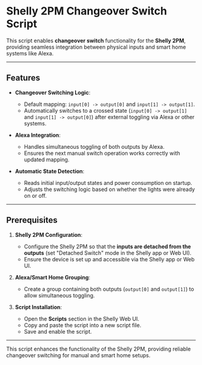 # Shelly 2PM Changeover Switch Script

This script enables **changeover switch** functionality for the **Shelly 2PM**, providing seamless integration between physical inputs and smart home systems like Alexa.

---

## Features

- **Changeover Switching Logic**:  
  - Default mapping: `input[0] -> output[0]` and `input[1] -> output[1]`.  
  - Automatically switches to a crossed state (`input[0] -> output[1]` and `input[1] -> output[0]`) after external toggling via Alexa or other systems.

- **Alexa Integration**:  
  - Handles simultaneous toggling of both outputs by Alexa.  
  - Ensures the next manual switch operation works correctly with updated mapping.

- **Automatic State Detection**:  
  - Reads initial input/output states and power consumption on startup.  
  - Adjusts the switching logic based on whether the lights were already on or off.

---

## Prerequisites

1. **Shelly 2PM Configuration**:  
   - Configure the Shelly 2PM so that the **inputs are detached from the outputs** (set "Detached Switch" mode in the Shelly app or Web UI).  
   - Ensure the device is set up and accessible via the Shelly app or Web UI.

2. **Alexa/Smart Home Grouping**:  
   - Create a group containing both outputs (`output[0]` and `output[1]`) to allow simultaneous toggling.

3. **Script Installation**:  
   - Open the **Scripts** section in the Shelly Web UI.  
   - Copy and paste the script into a new script file.  
   - Save and enable the script.

---

This script enhances the functionality of the Shelly 2PM, providing reliable changeover switching for manual and smart home setups.
